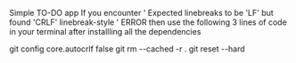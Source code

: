 Simple TO-DO app
If you encounter ' Expected linebreaks to be 'LF' but found 'CRLF'  linebreak-style ' ERROR then use the following 3 lines of code in your terminal after installling all the dependencies

git config core.autocrlf false
git rm --cached -r .
git reset --hard
